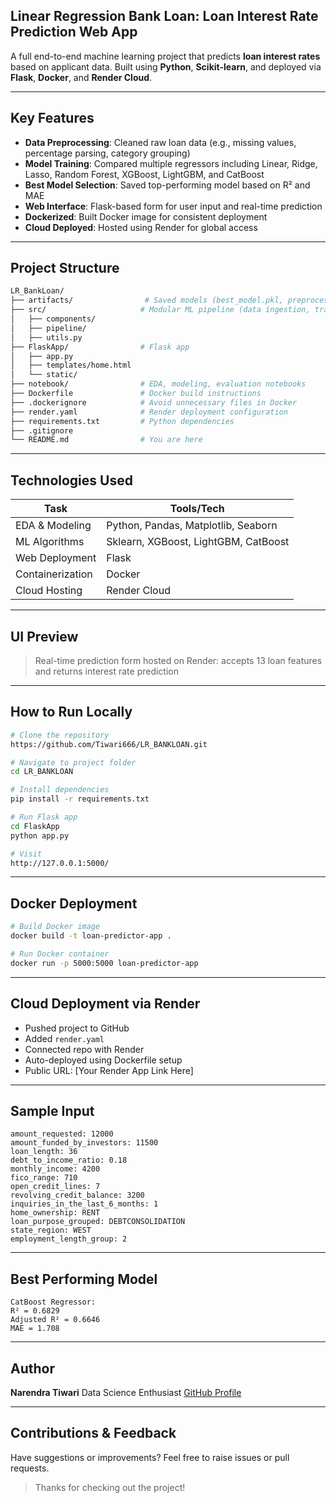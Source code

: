 ## Linear Regression Bank Loan: Loan Interest Rate Prediction Web App

A full end-to-end machine learning project that predicts **loan interest rates** based on applicant data. Built using **Python**, **Scikit-learn**, and deployed via **Flask**, **Docker**, and **Render Cloud**.

---

##  Key Features

* **Data Preprocessing**: Cleaned raw loan data (e.g., missing values, percentage parsing, category grouping)
* **Model Training**: Compared multiple regressors including Linear, Ridge, Lasso, Random Forest, XGBoost, LightGBM, and CatBoost
* **Best Model Selection**: Saved top-performing model based on R² and MAE
* **Web Interface**: Flask-based form for user input and real-time prediction
* **Dockerized**: Built Docker image for consistent deployment
* **Cloud Deployed**: Hosted using Render for global access

---

##  Project Structure

```bash
LR_BankLoan/
├── artifacts/                # Saved models (best_model.pkl, preprocessor.pkl)
├── src/                     # Modular ML pipeline (data ingestion, transformation, training)
│   ├── components/
│   ├── pipeline/
│   ├── utils.py
├── FlaskApp/                # Flask app
│   ├── app.py
│   ├── templates/home.html
│   └── static/
├── notebook/                # EDA, modeling, evaluation notebooks
├── Dockerfile               # Docker build instructions
├── .dockerignore            # Avoid unnecessary files in Docker
├── render.yaml              # Render deployment configuration
├── requirements.txt         # Python dependencies
├── .gitignore
└── README.md                # You are here
```

---

## Technologies Used

| Task             | Tools/Tech                           |
| ---------------- | ------------------------------------ |
| EDA & Modeling   | Python, Pandas, Matplotlib, Seaborn  |
| ML Algorithms    | Sklearn, XGBoost, LightGBM, CatBoost |
| Web Deployment   | Flask                                |
| Containerization | Docker                               |
| Cloud Hosting    | Render Cloud                         |

---

## UI Preview

> Real-time prediction form hosted on Render: accepts 13 loan features and returns interest rate prediction

---

## How to Run Locally

```bash
# Clone the repository
https://github.com/Tiwari666/LR_BANKLOAN.git

# Navigate to project folder
cd LR_BANKLOAN

# Install dependencies
pip install -r requirements.txt

# Run Flask app
cd FlaskApp
python app.py

# Visit
http://127.0.0.1:5000/
```

---

## Docker Deployment

```bash
# Build Docker image
docker build -t loan-predictor-app .

# Run Docker container
docker run -p 5000:5000 loan-predictor-app
```

---

## Cloud Deployment via Render

* Pushed project to GitHub
* Added `render.yaml`
* Connected repo with Render
* Auto-deployed using Dockerfile setup
* Public URL: \[Your Render App Link Here]

---

##  Sample Input

```
amount_requested: 12000
amount_funded_by_investors: 11500
loan_length: 36
debt_to_income_ratio: 0.18
monthly_income: 4200
fico_range: 710
open_credit_lines: 7
revolving_credit_balance: 3200
inquiries_in_the_last_6_months: 1
home_ownership: RENT
loan_purpose_grouped: DEBTCONSOLIDATION
state_region: WEST
employment_length_group: 2
```

---

##  Best Performing Model

```
CatBoost Regressor:
R² = 0.6829
Adjusted R² = 0.6646
MAE = 1.708
```

---

##  Author

**Narendra Tiwari**
Data Science Enthusiast
[GitHub Profile](https://github.com/Tiwari666)

---

## Contributions & Feedback

Have suggestions or improvements? Feel free to raise issues or pull requests.

>  Thanks for checking out the project!

 
